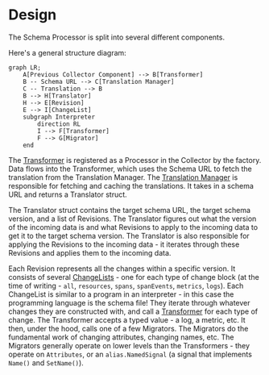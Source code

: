 # Design

The Schema Processor is split into several different components.

Here's a general structure diagram:

```mermaid
graph LR;
    A[Previous Collector Component] --> B[Transformer]
    B -- Schema URL --> C[Translation Manager]
    C -- Translation --> B
    B --> H[Translator]
    H --> E[Revision]
    E --> I[ChangeList]
    subgraph Interpreter
        direction RL
        I --> F[Transformer]
        F --> G[Migrator]
    end

``` 
The [Transformer](transformer.go) is registered as a Processor in the Collector by the factory.
Data flows into the Transformer, which uses the Schema URL to fetch the translation from the Translation Manager.
The [Translation Manager](internal/translation/manager.go) is responsible for fetching and caching the translations.  It takes in a schema URL and returns a Translator struct.

The Translator struct contains the target schema URL, the target schema version, and a list of Revisions.  The Translator figures out what the version of the incoming data is and what Revisions to apply to the incoming data to get it to the target schema version. The Translator is also responsible for applying the Revisions to the incoming data - it iterates through these Revisions and applies them to the incoming data.   

Each Revision represents all the changes within a specific version.  It consists of several [ChangeLists](internal/changelist/changelist.go) - one for each type of change block (at the time of writing - `all`, `resources`, `spans`, `spanEvents`, `metrics`, `logs`).  Each ChangeList is similar to a program in an interpreter - in this case the programming language is the schema file!  They iterate through whatever changes they are constructed with, and call a [Transformer](internal/transformer) for each type of change.  The Transformer accepts a typed value - a log, a metric, etc.  It then, under the hood, calls one of a few Migrators.  The Migrators do the fundamental work of changing attributes, changing names, etc.  The Migrators generally operate on lower levels than the Transformers - they operate on `Attributes`, or an `alias.NamedSignal` (a signal that implements `Name()` and `SetName()`).
